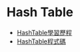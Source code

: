 # Hash Table
* [HashTable學習歷程](https://github.com/hans0517/hans/blob/master/HW4/HashTable%E5%AD%B8%E7%BF%92%E6%AD%B7%E7%A8%8B%E3%80%81%E6%B5%81%E7%A8%8B%E5%9C%96%E3%80%81%E5%8E%9F%E7%90%86.ipynb)
* [HashTable程式碼](https://github.com/hans0517/hans/blob/master/HW4/hash_table_06170234.py)

